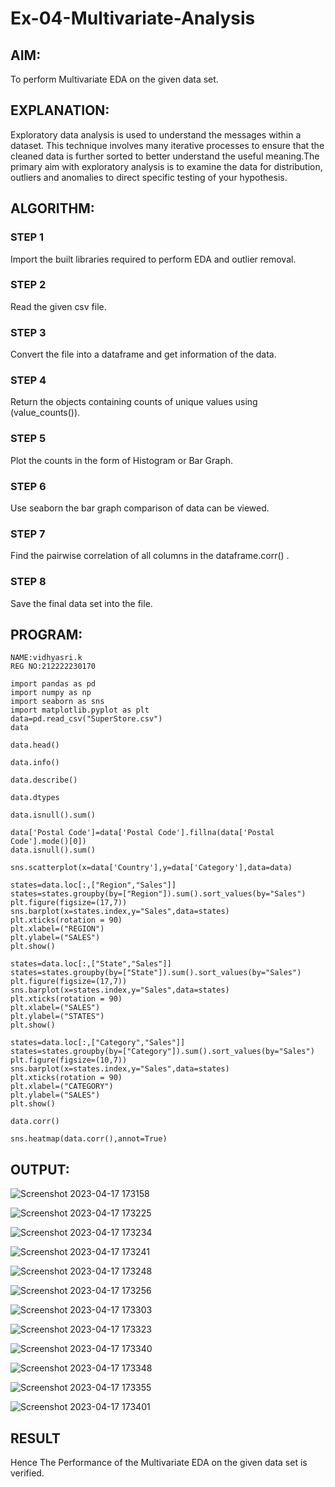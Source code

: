 # Ex-04-Multivariate-Analysis

## AIM:
To perform Multivariate EDA on the given data set.

## EXPLANATION:
Exploratory data analysis is used to understand the messages within a dataset. This technique involves many iterative processes to ensure that the cleaned data is further sorted to better understand the useful meaning.The primary aim with exploratory analysis is to examine the data for distribution, outliers and anomalies to direct specific testing of your hypothesis.

## ALGORITHM:

### STEP 1
Import the built libraries required to perform EDA and outlier removal.

### STEP 2
Read the given csv file.

### STEP 3
Convert the file into a dataframe and get information of the data.

### STEP 4
Return the objects containing counts of unique values using (value_counts()).

### STEP 5
Plot the counts in the form of Histogram or Bar Graph.

### STEP 6
Use seaborn the bar graph comparison of data can be viewed.

### STEP 7
Find the pairwise correlation of all columns in the dataframe.corr() .

### STEP 8
Save the final data set into the file.

## PROGRAM:

```
NAME:vidhyasri.k
REG NO:212222230170

import pandas as pd
import numpy as np
import seaborn as sns
import matplotlib.pyplot as plt
data=pd.read_csv("SuperStore.csv")
data

data.head()

data.info()

data.describe()

data.dtypes

data.isnull().sum()

data['Postal Code']=data['Postal Code'].fillna(data['Postal Code'].mode()[0])
data.isnull().sum()

sns.scatterplot(x=data['Country'],y=data['Category'],data=data)

states=data.loc[:,["Region","Sales"]] 
states=states.groupby(by=["Region"]).sum().sort_values(by="Sales") 
plt.figure(figsize=(17,7)) 
sns.barplot(x=states.index,y="Sales",data=states) 
plt.xticks(rotation = 90) 
plt.xlabel=("REGION")
plt.ylabel=("SALES") 
plt.show()

states=data.loc[:,["State","Sales"]] 
states=states.groupby(by=["State"]).sum().sort_values(by="Sales") 
plt.figure(figsize=(17,7)) 
sns.barplot(x=states.index,y="Sales",data=states) 
plt.xticks(rotation = 90) 
plt.xlabel=("SALES") 
plt.ylabel=("STATES") 
plt.show()

states=data.loc[:,["Category","Sales"]] 
states=states.groupby(by=["Category"]).sum().sort_values(by="Sales") 
plt.figure(figsize=(10,7)) 
sns.barplot(x=states.index,y="Sales",data=states) 
plt.xticks(rotation = 90) 
plt.xlabel=("CATEGORY") 
plt.ylabel=("SALES") 
plt.show()

data.corr()

sns.heatmap(data.corr(),annot=True)
```

## OUTPUT:
![Screenshot 2023-04-17 173158](https://user-images.githubusercontent.com/119477857/232479986-9dd2ceaf-a45e-4c9f-9000-ad88acd105a4.png)

![Screenshot 2023-04-17 173225](https://user-images.githubusercontent.com/119477857/232479994-a4277597-87d9-4af0-a877-5ef84295f609.png)

![Screenshot 2023-04-17 173234](https://user-images.githubusercontent.com/119477857/232480012-01e6d682-698f-48ca-bb6e-a174516136a1.png)

![Screenshot 2023-04-17 173241](https://user-images.githubusercontent.com/119477857/232480043-e9b15063-0fa4-4804-9388-fc4bafc3c890.png)

![Screenshot 2023-04-17 173248](https://user-images.githubusercontent.com/119477857/232480071-7348d999-c833-449f-98da-899a1703078e.png)

![Screenshot 2023-04-17 173256](https://user-images.githubusercontent.com/119477857/232480091-4992e4d5-f262-4208-b264-63b3e1213239.png)

![Screenshot 2023-04-17 173303](https://user-images.githubusercontent.com/119477857/232480112-95043005-3c85-4da4-99a7-c066366fe16b.png)

![Screenshot 2023-04-17 173323](https://user-images.githubusercontent.com/119477857/232480141-6471a1fe-37b6-4a43-9042-09207c51916e.png)

![Screenshot 2023-04-17 173340](https://user-images.githubusercontent.com/119477857/232480186-37b4be38-0067-40dd-904b-3d08a408282a.png)

![Screenshot 2023-04-17 173348](https://user-images.githubusercontent.com/119477857/232480205-4bf79249-8a05-47ab-a2de-7b45b4794638.png)

![Screenshot 2023-04-17 173355](https://user-images.githubusercontent.com/119477857/232480231-b4560f52-6f1b-4652-a972-1300447ffcf4.png)

![Screenshot 2023-04-17 173401](https://user-images.githubusercontent.com/119477857/232480251-85aefb38-9af8-443b-8dcf-c6e11e924a0f.png)

## RESULT
Hence The Performance of the Multivariate EDA on the given data set is verified.
